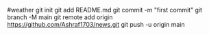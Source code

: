 #weather
git init
git add README.md
git commit -m "first commit"
git branch -M main
git remote add origin https://github.com/Ashraf1703/news.git
git push -u origin main
